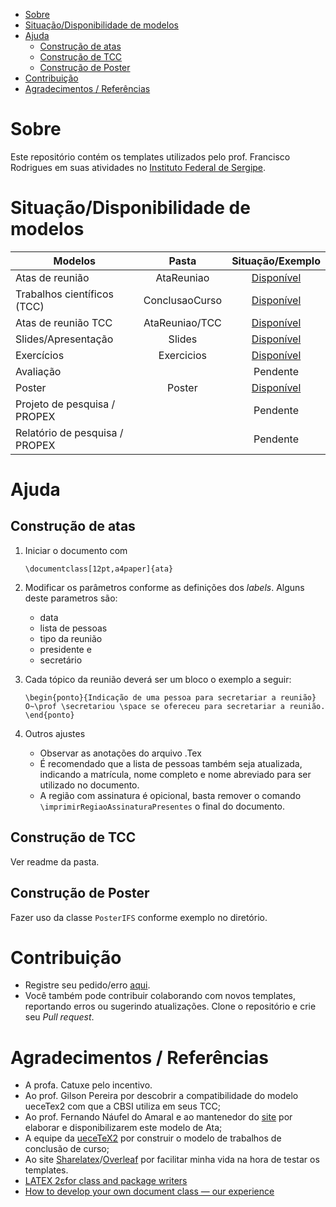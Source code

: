 <!-- TOC -->

- [Sobre](#sobre)
- [Situação/Disponibilidade de modelos](#situaçãodisponibilidade-de-modelos)
- [Ajuda](#ajuda)
    - [Construção de atas](#construção-de-atas)
    - [Construção de TCC](#construção-de-tcc)
    - [Construção de Poster](#construção-de-poster)
- [Contribuição](#contribuição)
- [Agradecimentos / Referências](#agradecimentos--referências)

<!-- /TOC -->

# Sobre

Este repositório contém os templates utilizados pelo prof. Francisco Rodrigues em suas atividades no [Instituto Federal de Sergipe](http://www.ifs.edu.br).

# Situação/Disponibilidade de modelos

| Modelos                        | Pasta          | Situação/Exemplo                                                                                                |
| ------------------------------ | :------------: | :-------------------------------------------------------------------------------------------------------------: |
| Atas de reunião                | AtaReuniao     | [Disponível](/AtaReuniao/AtaReuniao.pdf) |
| Trabalhos científicos (TCC)    | ConclusaoCurso | [Disponível](/ConclusaoCurso/documento.pdf)                                                                                                      |
| Atas de reunião TCC            | AtaReuniao/TCC | [Disponível](/AtaReuniao/TCC/readme.md) |
| Slides/Apresentação            | Slides         | [Disponível](/Slides/Modelo.pdf)        |
| Exercícios                     | Exercicios     | [Disponível](/Exercicios/ModeloExercicio.pdf) |
| Avaliação                      |                | Pendente                                                                                                        |
| Poster                         | Poster         | [Disponível](/Poster/PosterIFS.pdf)      |
| Projeto de pesquisa / PROPEX   |                | Pendente                                                                                                        |
| Relatório de pesquisa / PROPEX |                | Pendente                                                                                                        |

# Ajuda

## Construção de atas

1. Iniciar o documento com

    ```
    \documentclass[12pt,a4paper]{ata}
    ```

2. Modificar os parâmetros conforme as definições dos *labels*. Alguns deste parametros são:
    * data
    * lista de pessoas
    * tipo da reunião 
    * presidente e 
    * secretário

3. Cada tópico da reunião deverá ser um bloco o exemplo a seguir:

    ```
    \begin{ponto}{Indicação de uma pessoa para secretariar a reunião}
    O~\prof \secretariou \space se ofereceu para secretariar a reunião.
    \end{ponto}
    ```

4. Outros ajustes

    * Observar as anotações do arquivo .Tex
    * É recomendado que a lista de pessoas também seja atualizada, indicando a matrícula, nome completo e nome abreviado para ser utilizado no documento.
    * A região com assinatura é opicional, basta remover o comando ```\imprimirRegiaoAssinaturaPresentes``` o final do documento.

## Construção de TCC

Ver readme da pasta.

## Construção de Poster

Fazer uso da classe `PosterIFS` conforme exemplo no diretório.

# Contribuição

* Registre seu pedido/erro [aqui](https://bitbucket.org/frchicoifs/template_doc_cbsi_ifs_latex/issues?status=new&status=open).
* Você também pode contribuir colaborando com novos templates, reportando erros ou sugerindo atualizações. Clone o repositório e crie seu *Pull request*.

# Agradecimentos / Referências

* A profa. Catuxe pelo incentivo.
* Ao prof. Gilson Pereira por descobrir a compatibilidade do modelo ueceTex2 com que a CBSI utiliza em seus TCC;
* Ao prof. Fernando Náufel do Amaral e ao mantenedor do [site](http://angg.twu.net/LATEX/) por elaborar e disponibilizarem este modelo de Ata;
* A equipe da [ueceTeX2](https://github.com/thiagodnf/uecetex2) por construir o modelo de trabalhos de conclusão de curso;
* Ao site [Sharelatex](http://www.Sharelatex.com)/[Overleaf](http://overleaf.com/) por facilitar minha vida na hora de testar os templates.
* [LATEX 2εfor class and package writers](https://www.latex-project.org/help/documentation/clsguide.pdf)
* [How to develop your own document class — our experience](https://www.tug.org/TUGboat/tb29-3/tb93mansfield.pdf)
